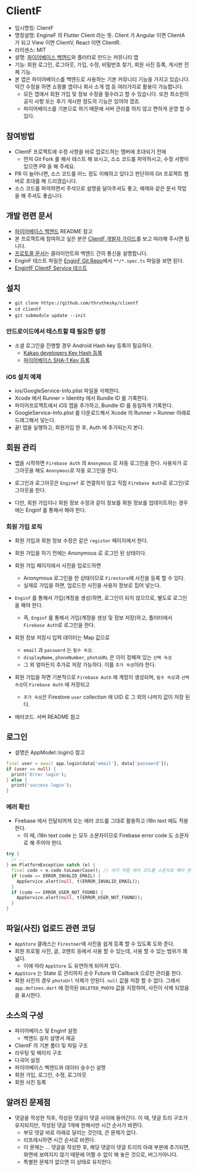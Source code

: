 # ClientF

* 임시명칭: ClientF
* 명칭설명: EngineF 의 Flutter Client 라는 뜻. Client 가 Angular 이면 ClientA 가 되고 View 이면 ClientV, React 이면 ClientR.
* 라이센스: MIT
* 설명: [파이어베이스 백엔드](https://github.com/thruthesky/enginf)와 플러터로 만드는 커뮤니티 앱
* 기능: 회원 로그인, 로그아웃, 가입, 수정, 비밀번호 찾기, 회원 사진 등록, 게시판 전체 기능.
* 본 앱은 파이어베이스를 백엔드로 사용하는 기본 커뮤니티 기능을 가지고 있습니다. 약간 수정을 하면 쇼핑몰 앱이나 회사 소개 앱 등 여러가지로 활용이 가능합니다.
  * 모든 앱에서 회원 가입 및 정보 수정을 필수라고 할 수 있습니다. 또한 최소한의 공지 사항 또는 후기 게시판 정도의 기능은 있어야 겠죠.
  * 파이어베이스를 기본으로 하기 때문에 서버 관리를 하지 않고 편하게 운영 할 수 있다.

## 참여방법

* ClientF 프로젝트에 수정 사항을 바로 업로드하는 멤버에 초대되기 전에
  * 먼저 Git Fork 를 해서 테스트 해 보시고, 소소 코드를 파악하시고, 수정 사항이 있으면 PR 을 해 주세요.
* PR 이 늘어나면, 소스 코드를 어느 정도 이해하고 있다고 판단하여 Git 프로젝트 멤버로 초대를 해 드리겠습니다.
* 소스 코드를 파악하면서 주석으로 설명을 달아주셔도 좋고, 예제와 같은 문서 작업을 해 주셔도 좋습니다.

## 개발 련련 문서

* [파이어베이스 백엔드](https://github.com/thruthesky/enginf) README 참고
* 본 프로젝트에 참여하고 싶은 분은 [ClientF 개발자 가이드](https://github.com/thruthesky/clientf/blob/master/docs/DeveloperGuideLine.md)를 보고 따라해 주시면 됩니다.
* [프로토콜 문서](https://github.com/thruthesky/clientf/blob/master/docs/Protocols.md)는 클라이언트와 백엔드 간의 통신을 설명합니다.
* EnginF 테스트 파일은 [EnginF Git Repo](https://github.com/thruthesky/enginf)에서 `**/*.spec.ts` 파일을 보면 된다.
* [EnginfF ClientF Service 테스트](https://github.com/thruthesky/enginf_clientf_service/tree/master/test)

## 설치

* `git clone https://github.com/thruthesky/clientf`
* `cd clientf`
* `git submodule update --init`

### 안드로이드에서 테스트할 때 필요한 설정
* 소셜 로그인을 진행할 경우 Android Hash key 등록이 필요하다.
  * [Kakao developers Key Hash 등록](https://developers.kakao.com/docs/latest/ko/getting-started/sdk-android-v1)
  * [파이어베이스 SHA-1 Key 등록](https://developers.google.com/android/guides/client-auth?hl=ko)


### iOS 설치 예제

* ios/GoogleService-Info.plist 파일을 삭제한다.
* Xcode 에서 Runner > Identity 에서 Bundle ID 를 기록한다.
* 파이어프로젝트에서 iOS 앱을 추가하고, Bundle ID 를 동일하게 기록한다.
* GoogleService-Info.plist 를 다운로드해서 Xcode 의 Runner > Runner 아래로 드래그해서 넣는다.
* 끝! 앱을 실행하고, 회원가입 한 후, Auth 에 추가되는지 본다.




## 회원 관리

* 앱을 시작하면 `Firebase Auth` 의 `Anonymous` 로 자동 로그인을 한다. 사용자가 로그아웃을 해도 `Anonymous`로 자동 로그인을 한다.

* 로그인과 로그아웃은 `Enginef` 로 연결하지 않고 직접 `Firebase Auth`로 로그인/로그아웃을 한다.
* 다만, 회원 가입이나 회원 정보 수정과 같이 정보를 회원 정보를 업데이트하는 경우에는 Enginf 를 통해서 해야 한다.

### 회원 가입 로직

* 회원 가입과 회원 정보 수정은 같은 `register` 페이지에서 한다.

* 회원 가입을 하기 전에는 Anonymous 로 로그인 된 상태이다.
* 회원 가입 페이지에서 사진을 업로드하면
  * Anonymous 로그인을 한 상태이므로 `Firestore`에 사진을 등록 할 수 있다.
  * 실제로 가입을 하면, 업로드한 사진을 사용자 정보로 집어 넣는다.
* `Enginf` 를 통해서 가입(계정을 생성)하면, 로그인이 되지 않으므로, 별도로 로그인을 해야 한다.
  * 즉, `Enginf` 를 통해서 가입(계정을 생성 및 정보 저장)하고, 플러터에서 `Firebase Auth`로 로그인을 한다.

* 회원 정보 저장시 입력 데이터는 Map 값으로
  * `email` 과 `password` 는 `필수 속성`. 
  * `displayName`, `phoneNumber`, `photoURL` 은 이미 정해져 있는 `선택 속성`
  * 그 외 얼마든지 추가로 저장 가능하다. 이를 `추가 속성`이라 한다.

* 회원 가입을 하면 기본적으로 `Firebase Auth` 에 계정이 생성되며, `필수 속성`과 `선택 속성`이 `Firebase Auth` 에 저장되고 
  * `추가 속성`은 Firestore `user` collection 에 UID 로 그 외의 나머지 값이 저장 된다.


* 에러코드. 서버 README 참고

## 로그인

* 설명은 AppModel::login() 참고

``` dart
final user = await app.login(data['email'], data['password']);
if (user == null) {
  print('Error login');
} else {
  print('success login');
}
```



### 에러 확인

* Firebase 에서 전달되어져 오는 에러 코드를 그대로 활용하고 i18n text 에도 적용한다.
  * 이 때, i18n text code 는 모두 소문자이므로 Firebase error code 도 소문자로 해 주어야 한다.

``` dart
try {
  // ...
} on PlatformException catch (e) {
  final code = e.code.toLowerCase(); // 여기 처럼 에러 코드를 소문자로 해야 한다. 이것은 언어 번역에서 사용되기 때문이다.
  if (code == ERROR_INVALID_EMAIL) {
    AppService.alert(null, t(ERROR_INVALID_EMAIL));
  }
  if (code == ERROR_USER_NOT_FOUND) {
    AppService.alert(null, t(ERROR_USER_NOT_FOUND));
  }
} 
```


## 파일(사진) 업로드 관련 코딩

* `AppStore` 클래스는 `Firestoer`에 사진을 쉽게 등록 할 수 있도록 도와 준다.
* 회원 프로필 사진, 글, 코멘트 등에서 사용 할 수 있는데, 사용 할 수 있는 범위가 꽤 넓다.
  * 이에 따라 `AppStore` 도 유연하게 되어져 있다.
* `AppStore` 는 State 로 관리하지 순수 Future 와 Callback 으로만 관리를 한다.
* 회원 사진의 경우 `photoUrl` 삭제가 안된다. `null` 값을 저장 할 수 없다. 그래서 `app.defines.dart` 에 정의된 `DELETED_PHOTO` 값을 지정하여, 사진이 삭제 되었음을 표시한다.

## 소스의 구성

* 파이어베이스 및 Enginf 설정
  * 백엔드 설치 설명서 제공
* ClientF 의 기본 폴더 및 파일 구조
* 라우팅 및 페이지 구조
* 다국어 설정
* 파이어베이스 벡엔드와 데이터 송수신 설명
* 회원 가입, 로그인, 수정, 로그아웃
* 회원 사진 등록




## 알려진 문제점

* 댓글을 작성한 직후, 작성된 댓글이 댓글 사이에 들어간다. 이 때, 댓글 트리 구조가 유지되지만, 작성된 댓글 1개에 한해서만 시간 순서가 바뀐다. 
  * 부모 댓글 바로 아래로 달리는 것인데, 큰 문제가 없다.
  * 리프레시하면 시간 순서로 바뀐다.
  * 이 문제는 ... 댓글을 작성한 후, 해당 댓글이 댓글 트리의 아래 부분에 추가되면, 화면에 보여지지 않기 때문에 어쩔 수 없이 해 놓은 것으로, 버그가아니다.
  * 특별한 문제가 없으면 이 상태로 유지한다.

